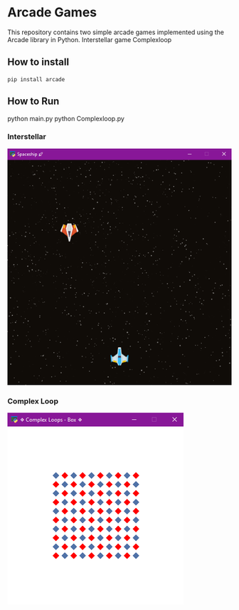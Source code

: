 # Arcade Games
This repository contains two simple arcade games implemented using the Arcade library in Python.
Interstellar game
Complexloop

## How to install
```
pip install arcade

```

## How to Run
python main.py
python Complexloop.py

### Interstellar
![screen shot](interstellar.png)

### Complex Loop
![screen shot](complexloop.png)


